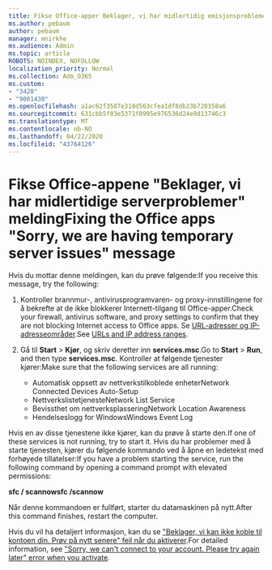 ```yaml
---
title: Fikse Office-apper Beklager, vi har midlertidig emisjonsproblemer
ms.author: pebaum
author: pebaum
manager: mnirkhe
ms.audience: Admin
ms.topic: article
ROBOTS: NOINDEX, NOFOLLOW
localization_priority: Normal
ms.collection: Adm_O365
ms.custom:
- "3420"
- "9001430"
ms.openlocfilehash: a1ac62f3587e318d563cfea1df8db23b720358a6
ms.sourcegitcommit: 631cbb5f03e5371f0995e976536d24e9d13746c3
ms.translationtype: MT
ms.contentlocale: nb-NO
ms.lasthandoff: 04/22/2020
ms.locfileid: "43764126"
---
```

# <a name="fixing-the-office-apps-sorry-we-are-having-temporary-server-issues-message"></a><span data-ttu-id="c985b-102">Fikse Office-appene "Beklager, vi har midlertidige serverproblemer" melding</span><span class="sxs-lookup"><span data-stu-id="c985b-102">Fixing the Office apps "Sorry, we are having temporary server issues" message</span></span>

<span data-ttu-id="c985b-103">Hvis du mottar denne meldingen, kan du prøve følgende:</span><span class="sxs-lookup"><span data-stu-id="c985b-103">If you receive this message, try the following:</span></span>

1. <span data-ttu-id="c985b-104">Kontroller brannmur-, antivirusprogramvaren- og proxy-innstillingene for å bekrefte at de ikke blokkerer Internett-tilgang til Office-apper.</span><span class="sxs-lookup"><span data-stu-id="c985b-104">Check your firewall, antivirus software, and proxy settings to confirm that they are not blocking Internet access to Office apps.</span></span> <span data-ttu-id="c985b-105">Se [URL-adresser og IP-adresseområder](https://docs.microsoft.com/office365/enterprise/urls-and-ip-address-ranges).</span><span class="sxs-lookup"><span data-stu-id="c985b-105">See [URLs and IP address ranges](https://docs.microsoft.com/office365/enterprise/urls-and-ip-address-ranges).</span></span>

2. <span data-ttu-id="c985b-106">Gå til **Start** > **Kjør**, og skriv deretter inn **services.msc**.</span><span class="sxs-lookup"><span data-stu-id="c985b-106">Go to **Start** > **Run**, and then type **services.msc**.</span></span> <span data-ttu-id="c985b-107">Kontroller at følgende tjenester kjører:</span><span class="sxs-lookup"><span data-stu-id="c985b-107">Make sure that the following services are all running:</span></span>
    - <span data-ttu-id="c985b-108">Automatisk oppsett av nettverkstilkoblede enheter</span><span class="sxs-lookup"><span data-stu-id="c985b-108">Network Connected Devices Auto-Setup</span></span>
    - <span data-ttu-id="c985b-109">Nettverkslistetjeneste</span><span class="sxs-lookup"><span data-stu-id="c985b-109">Network List Service</span></span>
    - <span data-ttu-id="c985b-110">Bevissthet om nettverksplassering</span><span class="sxs-lookup"><span data-stu-id="c985b-110">Network Location Awareness</span></span>
    - <span data-ttu-id="c985b-111">Hendelseslogg for Windows</span><span class="sxs-lookup"><span data-stu-id="c985b-111">Windows Event Log</span></span>

<span data-ttu-id="c985b-112">Hvis en av disse tjenestene ikke kjører, kan du prøve å starte den.</span><span class="sxs-lookup"><span data-stu-id="c985b-112">If one of these services is not running, try to start it.</span></span> <span data-ttu-id="c985b-113">Hvis du har problemer med å starte tjenesten, kjører du følgende kommando ved å åpne en ledetekst med forhøyede tillatelser:</span><span class="sxs-lookup"><span data-stu-id="c985b-113">If you have a problem starting the service, run the following command by opening a command prompt with elevated permissions:</span></span>

<span data-ttu-id="c985b-114">**sfc / scannow**</span><span class="sxs-lookup"><span data-stu-id="c985b-114">**sfc /scannow**</span></span>

<span data-ttu-id="c985b-115">Når denne kommandoen er fullført, starter du datamaskinen på nytt.</span><span class="sxs-lookup"><span data-stu-id="c985b-115">After this command finishes, restart the computer.</span></span>

<span data-ttu-id="c985b-116">Hvis du vil ha detaljert informasjon, kan du se ["Beklager, vi kan ikke koble til kontoen din. Prøv på nytt senere" feil når du aktiverer](https://docs.microsoft.com/office/troubleshoot/activation-installation/issue-when-activate-office-from-office-365).</span><span class="sxs-lookup"><span data-stu-id="c985b-116">For detailed information, see ["Sorry, we can't connect to your account. Please try again later" error when you activate](https://docs.microsoft.com/office/troubleshoot/activation-installation/issue-when-activate-office-from-office-365).</span></span>